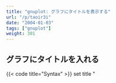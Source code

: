 ```yaml
---
title: "gnuplot: グラフにタイトルを表示する"
url: "/p/taoir3i"
date: "2004-01-03"
tags: ["gnuplot"]
weight: 301
---
```


グラフにタイトルを入れる
----

{{< code title="Syntax" >}}
set title "<title>" [<x_offset>] [, <y_offset>]
{{< /code >}}

タイトルはシングルクォーテーション (`'`) で囲んでも構いませんが、改行 (`\n`) を入れる場合はダブルクォーテーション (`"`) で囲む必要があります。
タイトルはデフォルトでは表の上部中央に表示されますが、`x_offset` に移動させる文字数を指定することができます。
タイトルを消したいときは、`set title` を実行します。

{{< code lang="gnuplot" title="例: タイトルを「Normal Distribution (正規分布)」にする" >}}
normal_distribution(x, a, b) = exp(-((x-b)**2)/(2*(a**2))) / sqrt(2*pi)*a
set title "Normal Distribution"
plot normal_distribution(x, 3, 0)
{{< /code >}}

{{< image src="20040103-title.gif" >}}


タイトルを消す
----

{{< code lang="gnuplot" >}}
set title
{{< /code >}}

タイトルを消したい場合は、タイトル文字列を指定せずに `set title` を実行します。


複数行のタイトルを入れる
----

{{< code lang="gnuplot" >}}
set title "これは\n複数行にわたる\nタイトルだよ"
{{< /code >}}

タイトルに改行をいれるには `\n` を使います。
複数行のタイトルを指定する場合は、`'` (シングルクォーテーション) ではなくて `"` (ダブルクォーテーション) で囲む必要があります。

